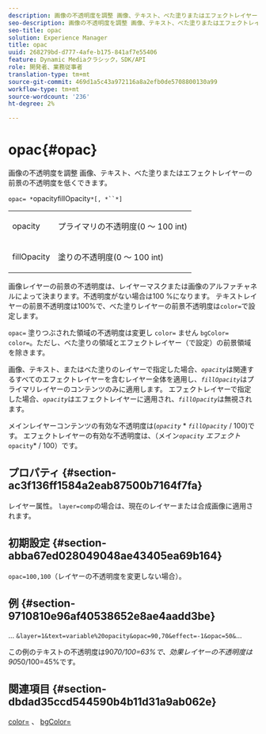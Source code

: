 ```yaml
---
description: 画像の不透明度を調整 画像、テキスト、べた塗りまたはエフェクトレイヤーの前景の不透明度を低くできます。
seo-description: 画像の不透明度を調整 画像、テキスト、べた塗りまたはエフェクトレイヤーの前景の不透明度を低くできます。
seo-title: opac
solution: Experience Manager
title: opac
uuid: 268279bd-d777-4afe-b175-841af7e55406
feature: Dynamic Mediaクラシック，SDK/API
role: 開発者、業務従事者
translation-type: tm+mt
source-git-commit: 469d1a5c43a972116a8a2efb0de5708800130a99
workflow-type: tm+mt
source-wordcount: '236'
ht-degree: 2%

---
```



# opac{#opac}

画像の不透明度を調整 画像、テキスト、べた塗りまたはエフェクトレイヤーの前景の不透明度を低くできます。

`opac= *`opacityfillOpacity`*[, *``*]`

<table id="simpletable_DA4B5D86C496480886FADB284AD6047F"> 
 <tr class="strow"> 
  <td class="stentry"> <p><span class="varname"> opacity</span> </p> </td> 
  <td class="stentry"> <p>プライマリの不透明度(0 ～ 100 int) </p></td> 
 </tr> 
 <tr class="strow"> 
  <td class="stentry"> <p><span class="varname"> fillOpacity</span> </p></td> 
  <td class="stentry"> <p>塗りの不透明度(0 ～ 100 int) </p></td> 
 </tr> 
</table>

画像レイヤーの前景の不透明度は、レイヤーマスクまたは画像のアルファチャネルによって決まります。不透明度がない場合は100 %になります。 テキストレイヤーの前景不透明度は100%で、べた塗りレイヤーの前景不透明度は`color=`で設定します。

`opac=` 塗りつぶされた領域の不透明度は変更し `color=` ません `bgColor=` `color=`。ただし、べた塗りの領域とエフェクトレイヤー（で設定）の前景領域を除きます。

画像、テキスト、またはべた塗りのレイヤーで指定した場合、*`opacity`*&#x200B;は関連するすべてのエフェクトレイヤーを含むレイヤー全体を適用し、*`fillOpacity`*&#x200B;はプライマリレイヤーのコンテンツのみに適用します。 エフェクトレイヤーで指定した場合、*`opacity`*&#x200B;はエフェクトレイヤーに適用され、*`fillOpacity`*&#x200B;は無視されます。

メインレイヤーコンテンツの有効な不透明度は(*`opacity`* * *`fillOpacity`* / 100)です。 エフェクトレイヤーの有効な不透明度は、（メイン&#x200B;*`opacity`* *エフェクト&#x200B;*`opacity`* / 100）です。

## プロパティ {#section-ac3f136ff1584a2eab87500b7164f7fa}

レイヤー属性。 `layer=comp`の場合は、現在のレイヤーまたは合成画像に適用されます。

## 初期設定 {#section-abba67ed028049048ae43405ea69b164}

`opac=100,100`（レイヤーの不透明度を変更しない場合）。

## 例 {#section-9710810e96af40538652e8ae4aadd3be}

... `&layer=1&text=variable%20opacity&opac=90,70&effect=-1&opac=50&`...

この例のテキストの不透明度は90*70/100=63%で、効果レイヤーの不透明度は90*50/100=45%です。

## 関連項目 {#section-dbdad35ccd544590b4b11d31a9ab062e}

[color=](/help/aem-is-ir-api/is-api/http-ref/image-serving-api-ref/c-http-protocol-reference/c-data-types/r-is-http-color.md) 、 [bgColor=](../../../../../is-api/http-ref/image-serving-api-ref/c-http-protocol-reference/c-command-reference/r-bgcolor.md#reference-441371ba4ef54fe781887c5ae448f6ab)
